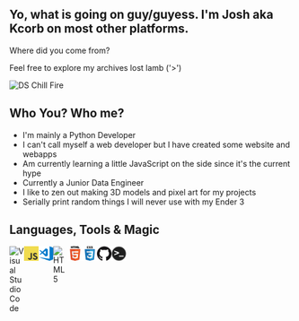 ## Yo, what is going on guy/guyess. I'm Josh aka Kcorb on most other platforms.

Where did you come from?

Feel free to explore my archives lost lamb ('>')

![DS Chill Fire](https://i.imgur.com/unIj1Le.gif)

## Who You? Who me?
- I'm mainly a Python Developer
- I can't call myself a web developer but I have created some website and webapps
- Am currently learning a little JavaScript on the side since it's the current hype
- Currently a Junior Data Engineer
- I like to zen out making 3D models and pixel art for my projects
- Serially print random things I will never use with my Ender 3

## Languages, Tools & Magic

<img align="left" alt="Visual Studio Code" width="26px" src="https://cdn.iconscout.com/icon/free/png-256/python-20-1175115.png" />
<img align="left" alt="JavaScript" width="26px" src="https://raw.githubusercontent.com/github/explore/80688e429a7d4ef2fca1e82350fe8e3517d3494d/topics/javascript/javascript.png" />
<img align="left" alt="Visual Studio Code" width="26px" src="https://raw.githubusercontent.com/github/explore/80688e429a7d4ef2fca1e82350fe8e3517d3494d/topics/visual-studio-code/visual-studio-code.png" />
<img align="left" alt="HTML5" width="26px" src="https://brandslogos.com/wp-content/uploads/images/large/mysql-logo-1.png" />
<img align="left" alt="HTML5" width="26px" src="https://raw.githubusercontent.com/github/explore/80688e429a7d4ef2fca1e82350fe8e3517d3494d/topics/html/html.png" />
<img align="left" alt="CSS3" width="26px" src="https://raw.githubusercontent.com/github/explore/80688e429a7d4ef2fca1e82350fe8e3517d3494d/topics/css/css.png" />
<img align="left" alt="GitHub" width="26px" src="https://raw.githubusercontent.com/github/explore/78df643247d429f6cc873026c0622819ad797942/topics/github/github.png" />
<img align="left" alt="Terminal" width="26px" src="https://raw.githubusercontent.com/github/explore/80688e429a7d4ef2fca1e82350fe8e3517d3494d/topics/terminal/terminal.png" />
